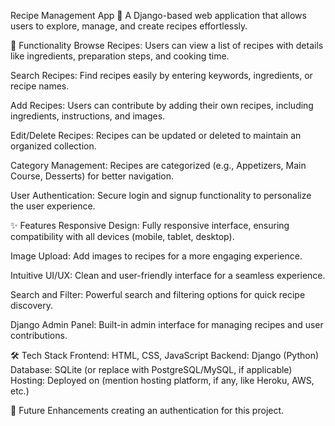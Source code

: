 Recipe Management App 🍴
A Django-based web application that allows users to explore, manage, and create recipes effortlessly.

🚀 Functionality
Browse Recipes:
Users can view a list of recipes with details like ingredients, preparation steps, and cooking time.

Search Recipes:
Find recipes easily by entering keywords, ingredients, or recipe names.

Add Recipes:
Users can contribute by adding their own recipes, including ingredients, instructions, and images.

Edit/Delete Recipes:
Recipes can be updated or deleted to maintain an organized collection.

Category Management:
Recipes are categorized (e.g., Appetizers, Main Course, Desserts) for better navigation.

User Authentication:
Secure login and signup functionality to personalize the user experience.

✨ Features
Responsive Design:
Fully responsive interface, ensuring compatibility with all devices (mobile, tablet, desktop).

Image Upload:
Add images to recipes for a more engaging experience.

Intuitive UI/UX:
Clean and user-friendly interface for a seamless experience.

Search and Filter:
Powerful search and filtering options for quick recipe discovery.

Django Admin Panel:
Built-in admin interface for managing recipes and user contributions.

🛠️ Tech Stack
Frontend: HTML, CSS, JavaScript
Backend: Django (Python)
Database: SQLite (or replace with PostgreSQL/MySQL, if applicable)
Hosting: Deployed on (mention hosting platform, if any, like Heroku, AWS, etc.)


🚧 Future Enhancements
creating an authentication for this project.
